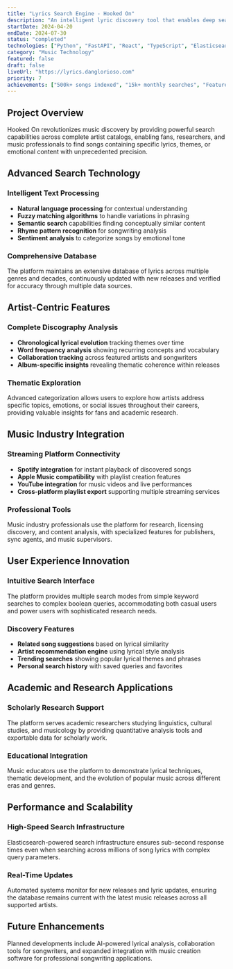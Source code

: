 ```yaml
---
title: "Lyrics Search Engine - Hooked On"
description: "An intelligent lyric discovery tool that enables deep searches across entire artist discographies, finding specific phrases, themes, and word patterns with advanced text analysis and music streaming integration."
startDate: 2024-04-20
endDate: 2024-07-30
status: "completed"
technologies: ["Python", "FastAPI", "React", "TypeScript", "Elasticsearch", "Spotify API", "Web Scraping", "NLP"]
category: "Music Technology"
featured: false
draft: false
liveUrl: "https://lyrics.danglorioso.com"
priority: 7
achievements: ["500k+ songs indexed", "15k+ monthly searches", "Featured on music blogs", "Artist collaboration tools"]
---
```


## Project Overview

Hooked On revolutionizes music discovery by providing powerful search capabilities across complete artist catalogs, enabling fans, researchers, and music professionals to find songs containing specific lyrics, themes, or emotional content with unprecedented precision.

## Advanced Search Technology

### Intelligent Text Processing
- **Natural language processing** for contextual understanding
- **Fuzzy matching algorithms** to handle variations in phrasing
- **Semantic search** capabilities finding conceptually similar content
- **Rhyme pattern recognition** for songwriting analysis
- **Sentiment analysis** to categorize songs by emotional tone

### Comprehensive Database
The platform maintains an extensive database of lyrics across multiple genres and decades, continuously updated with new releases and verified for accuracy through multiple data sources.

## Artist-Centric Features

### Complete Discography Analysis
- **Chronological lyrical evolution** tracking themes over time
- **Word frequency analysis** showing recurring concepts and vocabulary
- **Collaboration tracking** across featured artists and songwriters
- **Album-specific insights** revealing thematic coherence within releases

### Thematic Exploration
Advanced categorization allows users to explore how artists address specific topics, emotions, or social issues throughout their careers, providing valuable insights for fans and academic research.

## Music Industry Integration

### Streaming Platform Connectivity
- **Spotify integration** for instant playback of discovered songs
- **Apple Music compatibility** with playlist creation features
- **YouTube integration** for music videos and live performances
- **Cross-platform playlist export** supporting multiple streaming services

### Professional Tools
Music industry professionals use the platform for research, licensing discovery, and content analysis, with specialized features for publishers, sync agents, and music supervisors.

## User Experience Innovation

### Intuitive Search Interface
The platform provides multiple search modes from simple keyword searches to complex boolean queries, accommodating both casual users and power users with sophisticated research needs.

### Discovery Features
- **Related song suggestions** based on lyrical similarity
- **Artist recommendation engine** using lyrical style analysis
- **Trending searches** showing popular lyrical themes and phrases
- **Personal search history** with saved queries and favorites

## Academic and Research Applications

### Scholarly Research Support
The platform serves academic researchers studying linguistics, cultural studies, and musicology by providing quantitative analysis tools and exportable data for scholarly work.

### Educational Integration
Music educators use the platform to demonstrate lyrical techniques, thematic development, and the evolution of popular music across different eras and genres.

## Performance and Scalability

### High-Speed Search Infrastructure
Elasticsearch-powered search infrastructure ensures sub-second response times even when searching across millions of song lyrics with complex query parameters.

### Real-Time Updates
Automated systems monitor for new releases and lyric updates, ensuring the database remains current with the latest music releases across all supported artists.

## Future Enhancements

Planned developments include AI-powered lyrical analysis, collaboration tools for songwriters, and expanded integration with music creation software for professional songwriting applications.